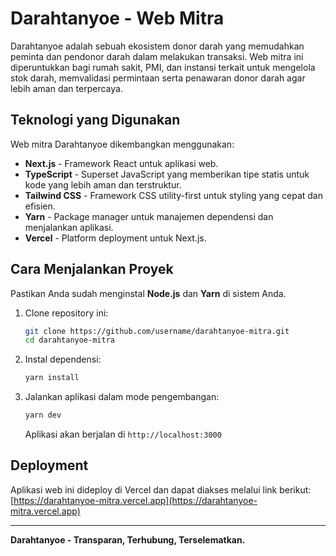 # Darahtanyoe - Web Mitra

Darahtanyoe adalah sebuah ekosistem donor darah yang memudahkan peminta dan pendonor darah dalam melakukan transaksi. Web mitra ini diperuntukkan bagi rumah sakit, PMI, dan instansi terkait untuk mengelola stok darah, memvalidasi permintaan serta penawaran donor darah agar lebih aman dan terpercaya.

## Teknologi yang Digunakan
Web mitra Darahtanyoe dikembangkan menggunakan:
- **Next.js** - Framework React untuk aplikasi web.
- **TypeScript** - Superset JavaScript yang memberikan tipe statis untuk kode yang lebih aman dan terstruktur.
- **Tailwind CSS** - Framework CSS utility-first untuk styling yang cepat dan efisien.
- **Yarn** - Package manager untuk manajemen dependensi dan menjalankan aplikasi.
- **Vercel** - Platform deployment untuk Next.js.

## Cara Menjalankan Proyek
Pastikan Anda sudah menginstal **Node.js** dan **Yarn** di sistem Anda.

1. Clone repository ini:
   ```sh
   git clone https://github.com/username/darahtanyoe-mitra.git
   cd darahtanyoe-mitra
   ```

2. Instal dependensi:
   ```sh
   yarn install
   ```

3. Jalankan aplikasi dalam mode pengembangan:
   ```sh
   yarn dev
   ```
   Aplikasi akan berjalan di `http://localhost:3000`

## Deployment
Aplikasi web ini dideploy di Vercel dan dapat diakses melalui link berikut:
[https://darahtanyoe-mitra.vercel.app](https://darahtanyoe-mitra.vercel.app)

---
**Darahtanyoe - Transparan, Terhubung, Terselematkan.**

